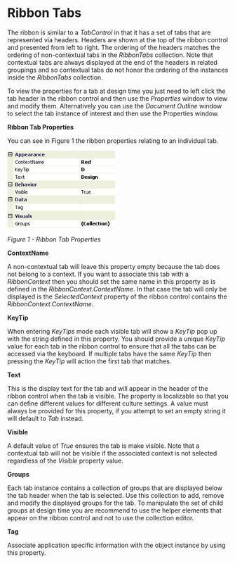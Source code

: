 # Ribbon Tabs

The ribbon is similar to a *TabControl* in that it has a set of tabs that are represented via headers. Headers are shown at the top of the ribbon control and presented from left to right. The ordering of the headers matches the ordering of non-contextual tabs in the *RibbonTabs* collection.  Note that contextual tabs are always displayed at the end of the headers in related groupings and so contextual tabs do not honor the ordering of the instances inside the *RibbonTabs* collection. 

To view the properties for a tab at design time you just need to left click the tab header in the ribbon control and then use the *Properties* window to view and modify them. Alternatively you can use the *Document Outline* window to select the tab instance of interest and then use the Properties window.

**Ribbon Tab Properties**

You can see in Figure 1 the ribbon properties relating to an individual tab.

![](Images/RibbonTabProps.png)

*Figure 1 - Ribbon Tab Properties*

 

**ContextName**

A non-contextual tab will leave this property empty because the tab does not belong to a context. If you want to associate this tab with a *RibbonContext* then you should set the same name in this property as is defined in the *RibbonContext.ContextName*. In that case the tab will only be displayed is the *SelectedContext* property of the ribbon control contains the *RibbonContext.ContextName*.

**KeyTip**

When entering *KeyTips* mode each visible tab will show a *KeyTip* pop up with the string defined in this property. You should provide a unique *KeyTip* value for each tab in the ribbon control to ensure that all the tabs can be accessed via the keyboard. If multiple tabs have the same *KeyTip* then pressing the *KeyTip* will action the first tab that matches.

**Text**

This is the display text for the tab and will appear in the header of the ribbon control when the tab is visible. The property is localizable so that you can define different values for different culture settings. A value must always be provided for this property, if you attempt to set an empty string it will default to *Tab* instead.

**Visible**

A default value of *True* ensures the tab is make visible. Note that a contextual tab will not be visible if the associated context is not selected regardless of the *Visible* property value.

**Groups**

Each tab instance contains a collection of groups that are displayed below the tab header when the tab is selected. Use this collection to add, remove and modify the displayed groups for the tab. To manipulate the set of child groups at design time you are recommend to use the helper elements that appear on the ribbon control and not to use the collection editor.

**Tag**

Associate application specific information with the object instance by using this property.
